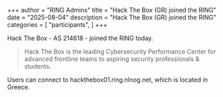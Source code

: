 +++
author = "RING Admins"
title = "Hack The Box (GR) joined the RING"
date = "2025-08-04"
description = "Hack The Box (GR) joined the RING"
categories = [
    "participants",
]
+++

Hack The Box - AS 214618 - joined the RING today.

> Hack The Box is the leading Cybersecurity Performance Center for advanced frontline teams to aspiring security professionals & students.

Users can connect to hackthebox01.ring.nlnog.net, which is located in Greece.
